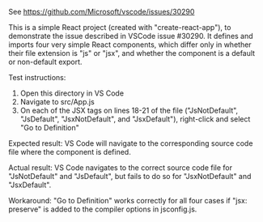 See https://github.com/Microsoft/vscode/issues/30290

This is a simple React project (created with "create-react-app"), to demonstrate
the issue described in VSCode issue #30290. It defines and imports four very simple
React components, which differ only in whether their file extension is "js" or "jsx",
and whether the component is a default or non-default export.

Test instructions:

1. Open this directory in VS Code
2. Navigate to src/App.js
3. On each of the JSX tags on lines 18-21 of the file ("JsNotDefault", "JsDefault",
"JsxNotDefault", and "JsxDefault"), right-click and select "Go to Definition"

Expected result: VS Code will navigate to the corresponding source code file where
the component is defined.

Actual result: VS Code navigates to the correct source code file for "JsNotDefault"
and "JsDefault", but fails to do so for "JsxNotDefault" and "JsxDefault".


Workaround: "Go to Definition" works correctly for all four cases if "jsx: preserve"
is added to the compiler options in jsconfig.js.